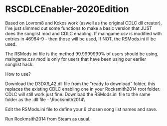 # RSCDLCEnabler-2020Edition

Based on Lovrom8 and Kokos work (aswell as the original CDLC dll creator), I've just slimmed out some functions to make a basic version that JUST does the songlist mod and CDLC enabling.
If maingame.csv is modified with entries in 46964-9 - then those will be used, If NOT, the RSMods.ini ill be used.

The RSMods.ini file is the method 99.9999999% of users should be using, maingame.csv mod is only for users that have been using our earlier songlist hack.


How to use?

Download the D3DX9_42.dll  file from the "ready to download" folder, this replaces the existing CDLC enabling one in your Rocksmith2014 root folder. CDLC will still work just fine.
Download the RSMods.ini file to the same folder as the .dll file - \Rocksmith2014\

Edit the RSMods.ini file to define your 6 chosen song list names and save.

Run Rockmsith2014 from Steam as usual.
